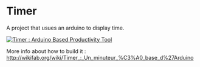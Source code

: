 # Timer

A project that usues an arduino to display time.

[![Timer : Arduino Based Productivity Tool](https://img.youtube.com/vi/vhSxA4BeVrY/0.jpg)](https://www.youtube.com/watch?v=vhSxA4BeVrY "TIMER - Minuteur visuel à base d'Arduino")

More info about how to build it :
http://wikifab.org/wiki/Timer_:_Un_minuteur_%C3%A0_base_d%27Arduino

